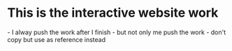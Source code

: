 <h1>This is the interactive website work</h1>
- I alway push the work after I finish 
- but not only me push the work 
- don't copy but use as reference instead
